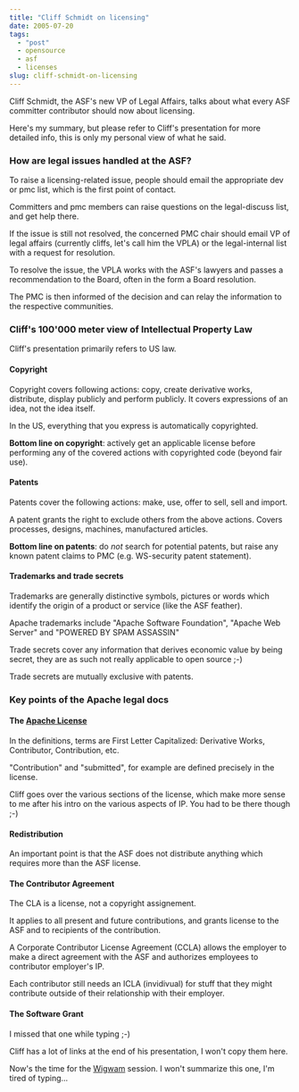 ```yaml
---
title: "Cliff Schmidt on licensing"
date: 2005-07-20
tags: 
  - "post"
  - opensource
  - asf
  - licenses
slug: cliff-schmidt-on-licensing
---
```


Cliff Schmidt, the ASF's new VP of Legal Affairs, talks about what every ASF committer contributor should now about licensing.

Here's my summary, but please refer to Cliff's presentation for more detailed info, this is only my personal view of what he said.

### How are legal issues handled at the ASF?

To raise a licensing-related issue, people should email the appropriate dev or pmc list, which is the first point of contact.

Committers and pmc members can raise questions on the legal-discuss list, and get help there.

If the issue is still not resolved, the concerned PMC chair should email VP of legal affairs (currently cliffs, let's call him the VPLA) or the legal-internal list with a request for resolution.

To resolve the issue, the VPLA works with the ASF's lawyers and passes a recommendation to the Board, often in the form a Board resolution.

The PMC is then informed of the decision and can relay the information to the respective communities.

### Cliff's 100'000 meter view of Intellectual Property Law

Cliff's presentation primarily refers to US law.

#### Copyright

Copyright covers following actions: copy, create derivative works, distribute, display publicly and perform publicly. It covers expressions of an idea, not the idea itself.

In the US, everything that you express is automatically copyrighted.

**Bottom line on copyright**: actively get an applicable license before performing any of the covered actions with copyrighted code (beyond fair use).

#### Patents

Patents cover the following actions: make, use, offer to sell, sell and import.

A patent grants the right to exclude others from the above actions. Covers processes, designs, machines, manufactured articles.

**Bottom line on patents**: do _not_ search for potential patents, but raise any known patent claims to PMC (e.g. WS-security patent statement).

#### Trademarks and trade secrets

Trademarks are generally distinctive symbols, pictures or words which identify the origin of a product or service (like the ASF feather).

Apache trademarks include "Apache Software Foundation", "Apache Web Server" and "POWERED BY SPAM ASSASSIN"

Trade secrets cover any information that derives economic value by being secret, they are as such not really applicable to open source ;-)

Trade secrets are mutually exclusive with patents.

### Key points of the Apache legal docs

#### The [Apache License](http://apache.org/licenses/LICENSE-2.0)

In the definitions, terms are First Letter Capitalized: Derivative Works, Contributor, Contribution, etc.

"Contribution" and "submitted", for example are defined precisely in the license.

Cliff goes over the various sections of the license, which make more sense to me after his intro on the various aspects of IP. You had to be there though ;-)

#### Redistribution

An important point is that the ASF does not distribute anything which requires more than the ASF license.

#### The Contributor Agreement

The CLA is a license, not a copyright assignement.

It applies to all present and future contributions, and grants license to the ASF and to recipients of the contribution.

A Corporate Contributor License Agreement (CCLA) allows the employer to make a direct agreement with the ASF and authorizes employees to contributor employer's IP.

Each contributor still needs an ICLA (invidivual) for stuff that they might contribute outside of their relationship with their employer.

#### The Software Grant

I missed that one while typing ;-)

Cliff has a lot of links at the end of his presentation, I won't copy them here.

Now's the time for the [Wigwam](http://apachecon.com/2005/EU/html/sessions.html) session. I won't summarize this one, I'm tired of typing...

